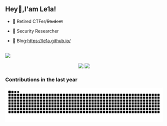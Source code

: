 ## Hey👋,I'am Le1a!

- 🌱 Retired CTFer/~~Student~~

- 🔭 Security Researcher

- 🍔 Blog:https://le1a.github.io/

</br>
<img src="https://profile-counter.glitch.me/Le1a/count.svg" />

<p align="center">
  <img width="45%" src="https://github-readme-stats.vercel.app/api?username=Le1a&show_icons=true" /> 
  <img width="48%" src="https://github-readme-streak-stats.herokuapp.com/?user=Le1a" /> 
</p>

### Contributions in the last year

![github contribution grid snake animation](https://github.com/Y4tacker/Y4tacker/blob/output/github-contribution-grid-snake-dark.svg?palette=github-dark)
